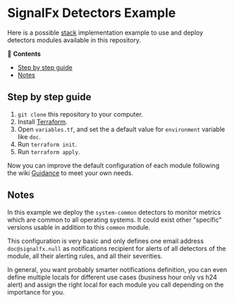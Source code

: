 # SignalFx Detectors Example

Here is a possible 
[stack](https://github.com/claranet/terraform-signalfx-detectors/wiki/Getting-started#stack) 
implementation example to use and deploy detectors modules available in this repository.

<!-- START doctoc generated TOC please keep comment here to allow auto update -->
<!-- DON'T EDIT THIS SECTION, INSTEAD RE-RUN doctoc TO UPDATE -->
:link: **Contents**

- [Step by step guide](#step-by-step-guide)
- [Notes](#notes)

<!-- END doctoc generated TOC please keep comment here to allow auto update -->

## Step by step guide

1. `git clone` this repository to your computer.
1. Install [Terraform](https://www.terraform.io/).
1. Open `variables.tf`, and set the a default value for `environment` variable like `doc`.
1. Run `terraform init`.
1. Run `terraform apply`.

Now you can improve the default configuration of each module following the wiki 
[Guidance](https://github.com/claranet/terraform-signalfx-detectors/wiki/Guidance) to 
meet your own needs.

## Notes

In this example we deploy the `system-common` detectors to monitor metrics which are common to all 
operating systems. It could exist other "specific" versions usable in addition to this `common` module.

This configuration is very basic and only defines one email address `doc@signalfx.null` as notifications 
recipient for alerts of all detectors of the module, all their alerting rules, and all their severities.

In general, you want probably smarter notifications definition, you can even define multiple locals 
for different use cases (business hour only vs h24 alert) and assign the right local for each module 
you call depending on the importance for you.

